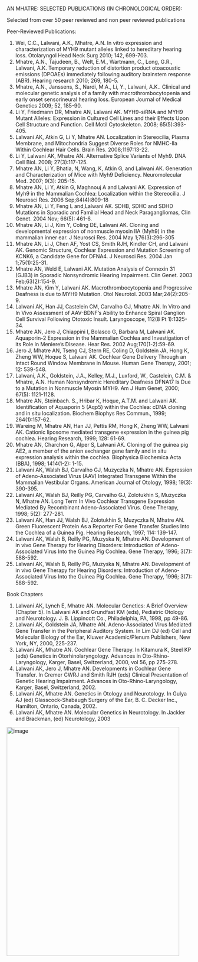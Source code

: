 AN MHATRE: SELECTED PUBLICATIONS (IN CHRONOLOGICAL ORDER): 

Selected from over 50 peer reviewed and non peer reviewed publications

Peer-Reviewed Publications:

1.	Wei, C.C., Lalwani, A.K., Mhatre, A.N. In vitro expression and characterization of MYH9 mutant alleles linked to hereditary hearing loss. Otolaryngol Head Neck Surg 2010; 142, 699-703.
2.	Mhatre, A.N., Tajudeen, B., Welt, E.M., Wartmann, C., Long, G.R., Lalwani, A.K. Temporary reduction of distortion product otoacoustic emissions (DPOAEs) immediately following auditory brainstem response (ABR). Hearing research 2010; 269, 180-5.
3.	Mhatre, A.N., Janssens, S., Nardi, M.A., Li, Y., Lalwani, A.K.. Clinical and molecular genetic analysis of a family with macrothrombocytopenia and early onset sensorineural hearing loss. European Journal of Medical Genetics 2009; 52, 185-90.
4.	Li Y, Friedmann DR, Mhatre AN, Lalwani AK. MYH9-siRNA and MYH9 Mutant Alleles: Expression in Cultured Cell Lines and their Effects Upon Cell Structure and Function. Cell Motil Cytoskeleton. 2008; 65(5):393-405.
5.	Lalwani AK, Atkin G, Li Y, Mhatre AN. Localization in Stereocilia, Plasma Membrane, and Mitochondria Suggest Diverse Roles for NMHC-IIa Within Cochlear Hair Cells. Brain Res. 2008;1197:13-22.
6.	Li Y, Lalwani AK, Mhatre AN. Alternative Splice Variants of Myh9. DNA Cell Biol. 2008; 27(3):117-125.
7.	Mhatre AN, Li Y, Bhatia, N, Wang, K, Atkin G, and Lalwani AK. Generation and Characterization of Mice with Myh9 Deficiency. Neuromolecular Med. 2007; 9(3): 205-15.
8.	Mhatre AN, Li Y, Atkin G, Maghnouj A and Lalwani AK. Expression of Myh9 in the Mammalian Cochlea: Localization within the Stereocilia. J Neurosci Res. 2006 Sep;84(4):809-18
9.	Mhatre AN, Li Y, Feng L and,Lalwani AK. SDHB, SDHC and SDHD Mutations in Sporadic and Familial Head and Neck Paragangliomas, Clin Genet. 2004 Nov; 66(5): 461-6.
10.	Mhatre AN, Li J, Kim Y, Coling DE, Lalwani AK. Cloning and developmental expression of nonmuscle myosin IIA (Myh9) in the mammalian inner ear. J Neurosci Res. 2004 May 1;76(3):296-305
11.	Mhatre AN, Li J, Chen AF, Yost CS, Smith RJH, Kindler CH, and Lalwani AK. Genomic Structure, Cochlear Expression and Mutation Screening of KCNK6, a Candidate Gene for DFNA4. J Neurosci Res. 2004 Jan 1;75(1):25-31.
12.	Mhatre AN, Weld E, Lalwani AK. Mutation Analysis of Connexin 31 (GJB3) in Sporadic Nonsyndromic Hearing Impairment. Clin Genet. 2003 Feb;63(2):154-9.
13.	Mhatre AN, Kim Y, Lalwani AK. Macrothrombocytopenia and Progressive Deafness is due to MYH9 Mutation. Otol Neurotol. 2003 Mar;24(2):205-9.
14.	Lalwani AK, Han JJ, Castelein CM, Carvalho GJ, Mhatre AN. In Vitro and In Vivo Assessment of AAV-BDNF’s Ability to Enhance Spiral Ganglion Cell Survival Following Ototoxic Insult. Laryngoscope, 112(8 Pt 1):1325-34.
15.	Mhatre AN, Jero J, Chiappini I, Bolasco G, Barbara M, Lalwani AK. Aquaporin-2 Expression in the Mammalian Cochlea and Investigation of its Role in Meniere’s Disease.  Hear Res. 2002 Aug;170(1-2):59-69.
16.	Jero J, Mhatre AN, Tseng CJ, Stern RE, Coling D, Goldstein JA, Hong K, Zheng WW, Hoque S, Lalwani AK. Cochlear Gene Delivery Through an Intact Round Window Membrane in Mouse. Human Gene Therapy, 2001; 12: 539-548.
17.	Lalwani, A.K., Goldstein, J.A., Kelley, M.J., Luxford, W., Castelein, C.M. & Mhatre, A.N. Human Nonsyndromic Hereditary Deafness DFNA17 Is Due to a 	Mutation in Nonmuscle Myosin MYH9. Am J Hum Genet, 2000; 67(5): 1121-1128.
18.	Mhatre AN, Steinbach. S., Hribar K, Hoque, A.T.M. and Lalwani AK.  Identification of Aquaporin 5 (Aqp5) within the Cochlea: cDNA cloning and in situ localization. Biochem Biophys Res Commun., 1999; 264(1):157-62.
19.	Wareing M, Mhatre AN, Han JJ, Pettis RM, Hong K, Zheng WW, Lalwani AK.  Cationic liposome mediated transgene expression in the guinea pig cochlea.  Hearing Research, 1999; 128: 61-69.
20.	Mhatre AN, Charchon G, Alper S, Lalwani AK.  Cloning of the guinea pig AE2, a member of the anion exchanger gene family and in situ expression analysis within the cochlea. Biophysica Biochemica Acta (BBA), 1998; 1414(1-2): 1-15.
21.	Lalwani AK, Walsh BJ, Carvalho GJ, Muzyczka N, Mhatre AN. Expression of Adeno-Associated Virus (AAV) Integrated Transgene Within the Mammalian Vestibular Organs.  American Journal of Otology, 1998; 19(3): 390-395.
22.	Lalwani AK, Walsh BJ, Reilly PG, Carvalho GJ, Zolotukhin S, Muzyczka N, Mhatre AN. Long Term In Vivo Cochlear Transgene Expression Mediated By Recombinant Adeno-Associated Virus.  Gene Therapy, 1998; 5(2): 277-281.
23.	Lalwani AK, Han JJ, Walsh BJ, Zolotukhin S, Muzyczka N, Mhatre AN.  Green Fluorescent Protein As a Reporter For Gene Transfer Studies Into the Cochlea of a Guinea Pig.  Hearing Research, 1997; 114: 139-147.
24.	Lalwani AK, Walsh B, Reilly PG, Muzyska N, Mhatre AN.  Development of in vivo Gene Therapy for Hearing Disorders:  Introduction of Adeno-Associated Virus Into the Guinea Pig Cochlea.  Gene Therapy, 1996; 3(7): 588-592.
25.	Lalwani AK, Walsh B, Reilly PG, Muzyska N, Mhatre AN.  Development of in vivo Gene Therapy for Hearing Disorders:  Introduction of Adeno-Associated Virus Into the Guinea Pig Cochlea.  Gene Therapy, 1996; 3(7): 588-592.

Book Chapters

1.	Lalwani AK, Lynch E, Mhatre AN.  Molecular Genetics: A Brief Overview (Chapter 5).  In Lalwani AK and Grundfast KM (eds), Pediatric Otology and Neurotology. J. B. Lippincott Co., Philadelphia, PA, 1998, pp 49-86. 
2.	Lalwani AK, Goldstein JA, Mhatre AN. Adeno-Associated Virus Mediated Gene Transfer in the Peripheral Auditory System. In Lim DJ (ed) Cell and Molecular Biology of the Ear, Kluwer Academic/Plenum Publishers, New York, NY, 2000, 225-237.
3.	Lalwani AK, Mhatre AN. Cochlear Gene Therapy. In Kitamura K, Steel KP (eds) Genetics in Otorhinolaryngology. Advances in Oto-Rhino-Laryngology, Karger, Basel, Switzerland, 2000, vol 56, pp 275-278.
4.	Lalwani AK, Jero J, Mhatre AN. Developments in Cochlear Gene Transfer. In Cremer CWRJ and Smith RJH (eds) Clinical Presentation of Genetic Hearing Impairment. Advances in Oto-Rhino-Laryngology, Karger, Basel, Switzerland, 2002.
5.	Lalwani AK, Mhatre AN. Genetics in Otology and Neurotology. In Gulya AJ (ed) Glasscock-Shabaugh Surgery of the Ear, B. C. Decker Inc., Hamilton, Ontario, Canada, 2002.
6.	Lalwani AK, Mhatre AN. Molecular Genetics in Neurotology. In Jackler and Brackman, (ed) Neurotology, 2003
<img width="468" height="620" alt="image" src="https://github.com/user-attachments/assets/29817b59-fa6f-4e54-b25f-51e728fdfbd5" />
